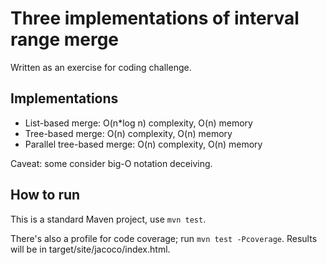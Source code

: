 # Three implementations of interval range merge

Written as an exercise for coding challenge.

## Implementations
- List-based merge: O(n*log n) complexity, O(n) memory
- Tree-based merge: O(n) complexity, O(n) memory
- Parallel tree-based merge: O(n) complexity, O(n) memory

Caveat: some consider big-O notation deceiving.

## How to run
This is a standard Maven project, use `mvn test`.

There's also a profile for code coverage; run `mvn test -Pcoverage`.
Results will be in target/site/jacoco/index.html.
